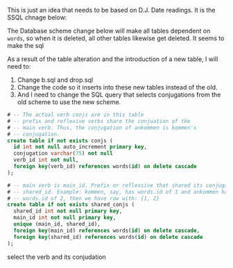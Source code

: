 This is just an idea that needs to be based on D.J. Date readings. It is the SSQL chnage below:

The Database scheme change below will make all tables dependent on `words`, so when it is
deleted, all other tables likewise get deleted. It seems to make the sql 

As a result of the table alteration and the introduction of a new table, I will need to:

1. Change b.sql and drop.sql
2. Change the code so it inserts into these new tables instead of the old. 
3. And I need to change the SQL query that selects conjugations from the old scheme to
use the new scheme.

```sql
# -- The actual verb conjs are in this table
# -- prefix and reflexive verbs share the conjuation of the 
# -- main verb. Thus, the conjugation of ankommen is kommen's
# -- conjugation.
create table if not exists conjs (
  id int not null auto_increment primary key,
  conjugation varchar(75) not null
  verb_id int not null,
  foreign key(verb_id) references words(id) on delete cascade
);

# -- main verb is main_id. Prefix or reflexsive that shared its conjugation
# -- shared_id. Example: kommen, say, has words.id of 1 and ankommen has
# -- words.id of 2, then we have row with: {1, 2}
create table if not exists shared_conjs (
  shared_id int not null primary key,
  main_id int not null primary key,
  unique (main_id, shared_id),
  foreign key(main_id) references words(id) on delete cascade,
  foreign key(shared_id) references words(id) on delete cascade
);
```


 select the verb and its conjudation
